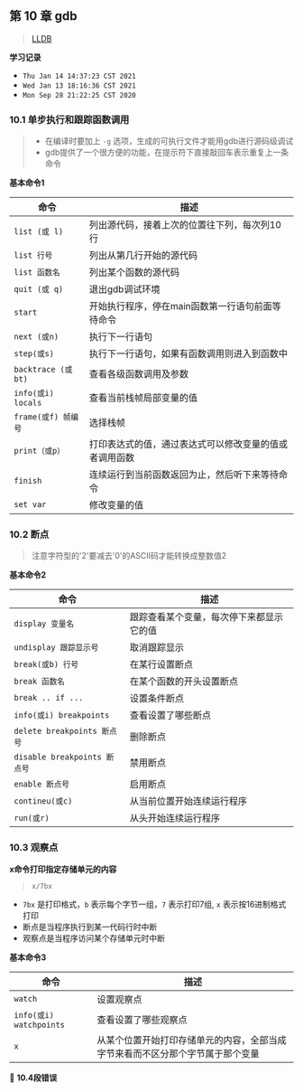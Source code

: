 ## 第 10 章 gdb

> [LLDB](https://lldb.llvm.org/)

**学习记录**

* `Thu Jan 14 14:37:23 CST 2021`
* `Wed Jan 13 18:16:36 CST 2021`
* `Mon Sep 28 21:22:25 CST 2020`


### 10.1 单步执行和跟踪函数调用

> * 在编译时要加上 `-g` 选项，生成的可执行文件才能用gdb进行源码级调试
> * gdb提供了一个很方便的功能，在提示符下直接敲回车表示重复上一条命令

**基本命令1**

|命令|描述|
---|---
`list (或 l)`| 列出源代码，接着上次的位置往下列，每次列10行
`list 行号`| 列出从第几行开始的源代码
`list 函数名`| 列出某个函数的源代码 
`quit (或 q)` | 退出gdb调试环境
`start` | 开始执行程序，停在main函数第一行语句前面等待命令
`next (或n)` | 执行下一行语句
`step(或s)`| 执行下一行语句，如果有函数调用则进入到函数中
`backtrace (或bt)`| 查看各级函数调用及参数
`info(或i) locals`| 查看当前栈帧局部变量的值
`frame(或f) 帧编号` | 选择栈帧
`print（或p）` |  打印表达式的值，通过表达式可以修改变量的值或者调用函数
`finish` | 连续运行到当前函数返回为止，然后听下来等待命令
`set var` | 修改变量的值

### 10.2 断点

> 注意字符型的'2'要减去'0'的ASCII码才能转换成整数值2

**基本命令2**

|命令|描述|
---|---
`display 变量名`| 跟踪查看某个变量，每次停下来都显示它的值
`undisplay 跟踪显示号` | 取消跟踪显示
`break(或b) 行号` | 在某行设置断点
`break 函数名`| 在某个函数的开头设置断点
`break .. if ...`| 设置条件断点
`info(或i) breakpoints`| 查看设置了哪些断点
`delete breakpoints 断点号`| 删除断点
`disable breakpoints 断点号`| 禁用断点
`enable 断点号` | 启用断点
`contineu(或c)`| 从当前位置开始连续运行程序
`run(或r)` | 从头开始连续运行程序

### 10.3 观察点

**x命令打印指定存储单元的内容**

> `x/7bx`

* `7bx` 是打印格式，`b` 表示每个字节一组，`7` 表示打印7组, `x` 表示按16进制格式打印
* 断点是当程序执行到某一代码行时中断
* 观察点是当程序访问某个存储单元时中断

**基本命令3**

|命令|描述|
---|---
`watch` | 设置观察点
`info(或i) watchpoints` | 查看设置了哪些观察点
`x` | 从某个位置开始打印存储单元的内容，全部当成字节来看而不区分那个字节属于那个变量

**10.4段错误**
